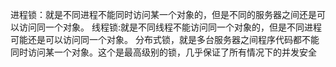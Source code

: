 进程锁：就是不同进程不能同时访问某一个对象的，但是不同的服务器之间还是可以访问同一个对象。
线程锁:就是不同线程不能访问同一个对象的，但是不同进程可能还是可以访问同一个对象。
分布式锁，就是多台服务器之间程序代码都不能同时访问某一个对象。这个是最高级别的锁，几乎保证了所有情况下的并发安全